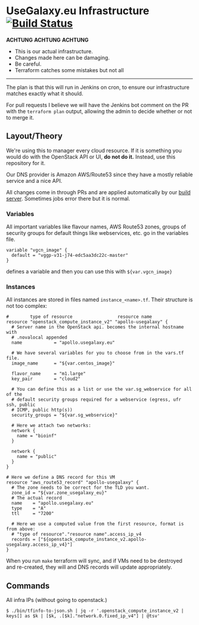 # UseGalaxy.eu Infrastructure [![Build Status](https://build.galaxyproject.eu/buildStatus/icon?job=usegalaxy-eu%2Finfrastructure)](https://build.galaxyproject.eu/job/usegalaxy-eu/job/infrastructure/)

**ACHTUNG** **ACHTUNG** **ACHTUNG**

- This is our actual infrastructure.
- Changes made here can be damaging.
- Be careful.
- Terraform catches some mistakes but not all

-----

The plan is that this will run in Jenkins on cron, to ensure our infrastructure
matches exactly what it should.

For pull requests I believe we will have the Jenkins bot comment on the PR with
the `terraform plan` output, allowing the admin to decide whether or not to
merge it.

## Layout/Theory

We're using this to manager every cloud resource. If it is something you would
do with the OpenStack API or UI, **do not do it.** Instead, use this repository
for it.

Our DNS provider is Amazon AWS/Route53 since they have a mostly reliable service
and a nice API.

All changes come in through PRs and are applied automatically by our [build server](https://build.galaxyproject.eu/job/usegalaxy-eu/job/infrastructure/). Sometimes jobs error there but it is normal.

### Variables

All important variables like flavour names, AWS Route53 zones, groups of
security groups for default things like webservices, etc. go in the variables
file.

```hcl
variable "vgcn_image" {
  default = "vggp-v31-j74-edc5aa3dc22c-master"
}
```

defines a variable and then you can use this with `${var.vgcn_image}`

### Instances

All instances are stored in files named `instance_<name>.tf`. Their structure is
not too complex:

```hcl
#        type of resource                 resource name
resource "openstack_compute_instance_v2" "apollo-usegalaxy" {
  # Server name in the OpenStack api. becomes the internal hostname with
  # .novalocal appended
  name            = "apollo.usegalaxy.eu"

  # We have several variables for you to choose from in the vars.tf file.
  image_name      = "${var.centos_image}"

  flavor_name     = "m1.large"
  key_pair        = "cloud2"

  # You can define this as a list or use the var.sg_webservice for all of the
  # default security groups required for a webservice (egress, ufr ssh, public
  # ICMP, public http(s))
  security_groups = "${var.sg_webservice}"

  # Here we attach two networks:
  network {
    name = "bioinf"
  }

  network {
    name = "public"
  }
}

# Here we define a DNS record for this VM
resource "aws_route53_record" "apollo-usegalaxy" {
  # The zone needs to be correct for the TLD you want.
  zone_id = "${var.zone_usegalaxy_eu}"
  # The actual record
  name    = "apollo.usegalaxy.eu"
  type    = "A"
  ttl     = "7200"

  # Here we use a computed value from the first resource, format is from above:
  # "type of resource"."resource name".access_ip_v4
  records = ["${openstack_compute_instance_v2.apollo-usegalaxy.access_ip_v4}"]
}
```

When you run `make` terraform will sync, and if VMs need to be destroyed and
re-created, they will and DNS records will update appropriately.

## Commands

All infra IPs (without going to openstack.)

```console
$ ./bin/tfinfo-to-json.sh | jq -r '.openstack_compute_instance_v2 | keys[] as $k | [$k, .[$k]."network.0.fixed_ip_v4"] | @tsv'
```
